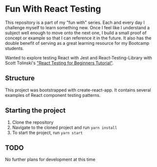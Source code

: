 # Fun With React Testing

This repository is a part of my "fun with" series. Each and every day I challenge myself to learn something new. Once I feel like I understand a subject well enough to move onto the next one, I build a small proof of concept or example so that I can reference it in the future. It also has the double benefit of serving as a great learning resource for my Bootcamp students.

Wanted to explore testing React with Jest and React-Testing-Library with Scott Tolinski's ["React Testing for Beginners Tutorial"](https://www.leveluptutorials.com/tutorials/react-testing-for-beginners).

## Structure

This project was bootstrapped with create-react-app. It contains several examples of React component testing patterns.

## Starting the project

1. Clone the repository
2. Navigate to the cloned project and run `yarn install`
3. To start the project, run `yarn start`

## TODO

No further plans for development at this time
